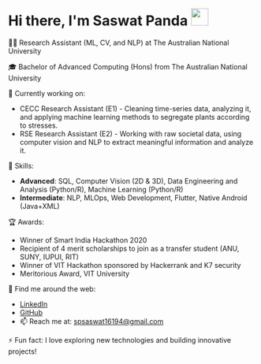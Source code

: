 # Hi there, I'm Saswat Panda <img src="https://media.giphy.com/media/hvRJCLFzcasrR4ia7z/giphy.gif" width="35">

👨‍💼 Research Assistant (ML, CV, and NLP) at The Australian National University

🎓 Bachelor of Advanced Computing (Hons) from The Australian National University

🔭 Currently working on:

- CECC Research Assistant (E1) - Cleaning time-series data, analyzing it, and applying machine learning methods to segregate plants according to stresses.
- RSE Research Assistant (E2) - Working with raw societal data, using computer vision and NLP to extract meaningful information and analyze it.

🌱 Skills:

- **Advanced**: SQL, Computer Vision (2D & 3D), Data Engineering and Analysis (Python/R), Machine Learning (Python/R)
- **Intermediate**: NLP, MLOps, Web Development, Flutter, Native Android (Java+XML)

🏆 Awards:

- Winner of Smart India Hackathon 2020
- Recipient of 4 merit scholarships to join as a transfer student (ANU, SUNY, IUPUI, RIT)
- Winner of VIT Hackathon sponsored by Hackerrank and K7 security
- Meritorious Award, VIT University

🔗 Find me around the web:

- [LinkedIn](https://www.linkedin.com/in/saswat-panda-/)
- [GitHub](https://github.com/spsaswat)
- 📫 Reach me at: spsaswat16194@gmail.com

⚡ Fun fact: I love exploring new technologies and building innovative projects!

<!--
**spsaswat/spsaswat** is a ✨ _special_ ✨ repository because its `README.md` (this file) appears on your GitHub profile.
-->
